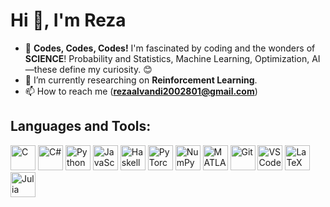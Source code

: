 # Hi 👋, I'm Reza

- 👀 **Codes, Codes, Codes!** I'm fascinated by coding and the wonders of **SCIENCE**! Probability and Statistics, Machine Learning, Optimization, AI—these define my curiosity. 😊
- 🌱 I’m currently researching on **Reinforcement Learning**.
- 📫 How to reach me (**rezaalvandi2002801@gmail.com**)

## Languages and Tools:
<p align="left">
  <img src="https://img.icons8.com/color/48/000000/c-programming.png" alt="C" width="40" height="40"/> 
  <img src="https://img.icons8.com/color/48/000000/c-sharp-logo.png" alt="C#" width="40" height="40"/> 
  <img src="https://img.icons8.com/color/48/000000/python.png" alt="Python" width="40" height="40"/> 
  <img src="https://img.icons8.com/color/48/000000/javascript.png" alt="JavaScript" width="40" height="40"/> 
  <img src="https://img.icons8.com/ios-filled/50/000000/haskell.png" alt="Haskell" width="40" height="40"/>
  <img src="https://img.icons8.com/color/48/000000/pytorch.png" alt="PyTorch" width="40" height="40"/>
  <img src="https://img.icons8.com/color/48/000000/numpy.png" alt="NumPy" width="40" height="40"/>
  <img src="https://img.icons8.com/color/48/000000/matlab.png" alt="MATLAB" width="40" height="40"/>
  <img src="https://img.icons8.com/color/48/000000/git.png" alt="Git" width="40" height="40"/>
  <img src="https://img.icons8.com/color/48/000000/visual-studio-code-2019.png" alt="VS Code" width="40" height="40"/>
  <img src="https://img.icons8.com/ios/50/000000/latex.png" alt="LaTeX" width="40" height="40"/>
  <img src="https://img.icons8.com/ios-filled/50/000000/julia-language.png" alt="Julia" width="40" height="40"/>
</p>
